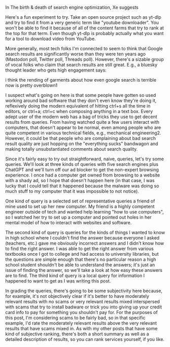 In The birth & death of search engine optimization, Xe suggests

Here's a fun experiment to try. Take an open source project such as yt-dlp and try to find it from a very generic term like "youtube downloader". You won't be able to find it because of all of the content farms that try to rank at the top for that term. Even though yt-dlp is probably actually what you want for a tool to download video from YouTube.

More generally, most tech folks I'm connected to seem to think that Google search results are significantly worse than they were ten years ago (Mastodon poll, Twitter poll, Threads poll). However, there's a sizable group of vocal folks who claim that search results are still great. E.g., a bluesky thought leader who gets high engagement says:

i think the rending of garments about how even google search is terrible now is pretty overblown1

I suspect what's going on here is that some people have gotten so used working around bad software that they don't even know they're doing it, reflexively doing the modern equivalent of hitting ctrl+s all the time in editors, or ctrl+a; ctrl+c when composing anything in a text box. Every adept user of the modern web has a bag of tricks they use to get decent results from queries. From having watched quite a few users interact with computers, that doesn't appear to be normal, even among people who are quite competent in various technical fields, e.g., mechanical engineering2. However, it could be that people who are complaining about bad search result quality are just hopping on the "everything sucks" bandwagon and making totally unsubstantiated comments about search quality.

Since it's fairly easy to try out straightforward, naive, queries, let's try some queries. We'll look at three kinds of queries with five search engines plus ChatGPT and we'll turn off our ad blocker to get the non-expert browsing experience. I once had a computer get owned from browsing to a website with a shady ad, so I hope that doesn't happen here (in that case, I was lucky that I could tell that it happened because the malware was doing so much stuff to my computer that it was impossible to not notice).

One kind of query is a selected set of representative queries a friend of mine used to set up her new computer. My friend is a highly competent engineer outside of tech and wanted help learning "how to use computers", so I watched her try to set up a computer and pointed out holes in her mental model of how to interact with websites and software.

The second kind of query is queries for the kinds of things I wanted to know in high school where I couldn't find the answer because everyone I asked (teachers, etc.) gave me obviously incorrect answers and I didn't know how to find the right answer. I was able to get the right answer from various textbooks once I got to college and had access to university libraries, but the questions are simple enough that there's no particular reason a high school student shouldn't be able to understand the answers; it's just an issue of finding the answer, so we'll take a look at how easy these answers are to find. The third kind of query is a local query for information I happened to want to get as I was writing this post.

In grading the queries, there's going to be some subjectivity here because, for example, it's not objectively clear if it's better to have moderately relevant results with no scams or very relevant results mixed interspersed with scams that try to install badware or trick you into giving up your credit card info to pay for something you shouldn't pay for. For the purposes of this post, I'm considering scams to be fairly bad, so in that specific example, I'd rate the moderately relevant results above the very relevant results that have scams mixed in. As with my other posts that have some kind of subjective ranking, there's both a short summary as well as a detailed description of results, so you can rank services yourself, if you like.

